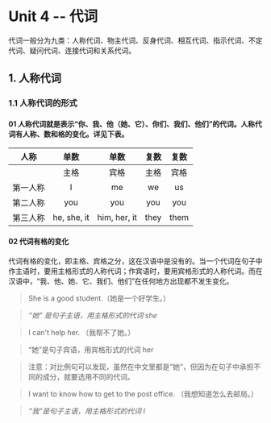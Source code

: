 # Unit 4 -- 代词

 代词一般分为九类：人称代词、物主代词、反身代词、相互代词、指示代词、不定代词、疑问代词、连接代词和关系代词。



## 1. 人称代词


### 1.1 人称代词的形式

#### 01 人称代词就是表示“你、我、他（她、它）、你们、我们、他们”的代词。人称代词有人称、数和格的变化。详见下表。

|   人称   |     单数      |     单数      | 复数 | 复数 |
| :------: | :-----------: | :-----------: | :--: | :--: |
|          |     主格      |     宾格      | 主格 | 宾格 |
| 第一人称 |       I       |      me       |  we  |  us  |
| 第二人称 |      you      |      you      | you  | you  |
| 第三人称 | he,  she,  it | him,  her, it | they | them |

#### 02 代词有格的变化

代词有格的变化，即主格、宾格之分，这在汉语中是没有的。当一个代词在句子中作主语时，要用主格形式的人称代词；作宾语时，要用宾格形式的人称代词。而在汉语中，“我、他、她、它、我们、他们”在任何地方出现都不发生变化。

> She is a good student.（她是一个好学生。）

> *“她” 是句子主语，用主格形式的代词 she*

> I can't help her. （我帮不了她。）

> “她”是句子宾语，用宾格形式的代词 her

> 	注意：对比例句可以发现，虽然在中文里都是“她”，但因为在句子中承担不同的成分，就要选用不同的代词。

> 

> I want to know how to get to the post office. （我想知道怎么去邮局。）

> *“我”是句子主语，用主格形式的代词 I*